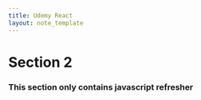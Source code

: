 ```yaml
---
title: Udemy React
layout: note_template
---
```


# Section 2

### This section only contains javascript refresher